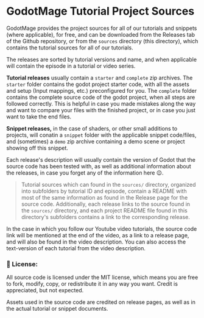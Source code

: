 # GodotMage Tutorial Project Sources
GodotMage provides the project sources for all of our tutorials and snippets (where applicable), for free, and can be downloaded from the Releases tab of the Github repository, or from the `sources` directory (this directory), which contains the tutorial sources for all of our tutorials.

The releases are sorted by tutorial versions and name, and when applicable will contain the episode in a tutorial or video series. 

**Tutorial releases** usually contain a `starter` and `complete` zip archives. The `starter` folder contains the godot project starter code, with all the assets and setup (Input mappings, etc.) preconfigured for you. The `complete` folder contains the complete source code of the godot project, when all steps are followed correctly. This is helpful in case you made mistakes along the way and want to compare your files with the finished project, or in case you just want to take the end files.

**Snippet releases,** in the case of shaders, or other small additions to projects, will conatin a `snippet` folder with the applicable snippet code/files, and (sometimes) a `demo` zip archive containing a demo scene or project showing off this snippet.

Each release's description will usually contain the version of Godot that the source code has been tested with, as well as additional information about the releases, in case you forget any of the information here 😉.

> Tutorial sources which can found in the `sources/` directory, organized into subfolders by tutorial ID and episode, contain a README with most of the same information as found in the Release page for the source code. Additionally, each release links to the source found in the `sources/` directory, and each project README file found in this directory's subfolders contains a link to the corresponding release.

In the case in which you follow our Youtube video tutorials, the source code link will be mentioned at the end of the video, as a link to a release page, and will also be found in the video description. You can also access the text-version of each tutorial from the video description.

### 📃 License:
All source code is licensed under the MIT license, which means you are free to fork, modify, copy, or redistribute it in any way you want. Credit is appreciated, but not expected. 

Assets used in the source code are credited on release pages, as well as in the actual tutorial or snippet documents.
